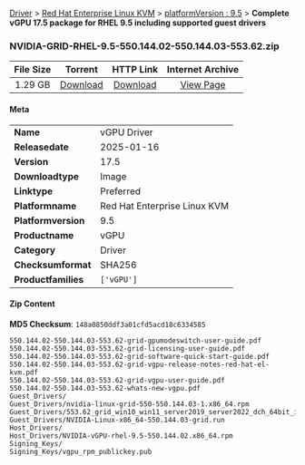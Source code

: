 
[Driver](/README.md)  >  [Red Hat Enterprise Linux KVM](/index/Driver/Red_Hat_Enterprise_Linux_KVM.md)  >  [platformVersion : 9.5](/index/Driver/Red_Hat_Enterprise_Linux_KVM/9.5.md)  >  **Complete vGPU 17.5 package for RHEL 9.5 including supported guest drivers**


### NVIDIA-GRID-RHEL-9.5-550.144.02-550.144.03-553.62.zip

| **File Size** | **Torrent**  | **HTTP Link** | **Internet Archive** |
|:-------------:|:------------:|:-------------:|:--------------------:|
| 1.29 GB |  [Download](https://archive.org/download/nvgpu_NVIDIA-GRID-RHEL-9.5-550.144.02-550.144.03-553.62.zip_gyuvhlnt/nvgpu_NVIDIA-GRID-RHEL-9.5-550.144.02-550.144.03-553.62.zip_gyuvhlnt_archive.torrent)       | [Download](https://archive.org/compress/nvgpu_NVIDIA-GRID-RHEL-9.5-550.144.02-550.144.03-553.62.zip_gyuvhlnt) | [View Page](https://archive.org/details/nvgpu_NVIDIA-GRID-RHEL-9.5-550.144.02-550.144.03-553.62.zip_gyuvhlnt)       |

#### Meta

<table>
<tr><td><strong>Name</strong></td><td>vGPU Driver</td></tr>
<tr><td><strong>Releasedate</strong></td><td>2025-01-16</td></tr>
<tr><td><strong>Version</strong></td><td>17.5</td></tr>
<tr><td><strong>Downloadtype</strong></td><td>Image</td></tr>
<tr><td><strong>Linktype</strong></td><td>Preferred</td></tr>
<tr><td><strong>Platformname</strong></td><td>Red Hat Enterprise Linux KVM</td></tr>
<tr><td><strong>Platformversion</strong></td><td>9.5</td></tr>
<tr><td><strong>Productname</strong></td><td>vGPU</td></tr>
<tr><td><strong>Category</strong></td><td>Driver</td></tr>
<tr><td><strong>Checksumformat</strong></td><td>SHA256</td></tr>
<tr><td><strong>Productfamilies</strong></td><td><code>['vGPU']</code></td></tr>
</table>

#### Zip Content

**MD5 Checksum**: `148a0850ddf3a01cfd5acd18c6334585`

```text
550.144.02-550.144.03-553.62-grid-gpumodeswitch-user-guide.pdf
550.144.02-550.144.03-553.62-grid-licensing-user-guide.pdf
550.144.02-550.144.03-553.62-grid-software-quick-start-guide.pdf
550.144.02-550.144.03-553.62-grid-vgpu-release-notes-red-hat-el-kvm.pdf
550.144.02-550.144.03-553.62-grid-vgpu-user-guide.pdf
550.144.02-550.144.03-553.62-whats-new-vgpu.pdf
Guest_Drivers/
Guest_Drivers/nvidia-linux-grid-550-550.144.03-1.x86_64.rpm
Guest_Drivers/553.62_grid_win10_win11_server2019_server2022_dch_64bit_international.exe
Guest_Drivers/NVIDIA-Linux-x86_64-550.144.03-grid.run
Host_Drivers/
Host_Drivers/NVIDIA-vGPU-rhel-9.5-550.144.02.x86_64.rpm
Signing_Keys/
Signing_Keys/vgpu_rpm_publickey.pub
```